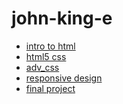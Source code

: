 # john-king-e
<ul>
    <li><a href="into_to_html/index.html" target="_blank">intro to html</a></li>
    <li><a href="intro5_intro_css/index.html" target="_blank">html5 css</a></li>
    <li><a href="adv_css/index.html" target="_blank">adv_css</a></li>
    <li><a href="responsive/index.html" target="_blank">responsive design </a></li>
    <li><a href="finalProject/girono.html" target="_blank">final project </a></li>
</ul>